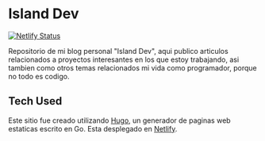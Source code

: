 # Island Dev

[![Netlify Status](https://api.netlify.com/api/v1/badges/13f19c02-2d2c-4922-bccf-6cf0bd5a41ea/deploy-status)](https://app.netlify.com/sites/tavomoya/deploys)

Repositorio de mi blog personal "Island Dev", aqui publico articulos relacionados a proyectos interesantes en los que estoy trabajando, asi tambien como otros temas relacionados mi vida como programador, porque no todo es codigo. 

## Tech Used

Este sitio fue creado utilizando [Hugo](https://gohugo.io/), un generador de paginas web estaticas escrito en Go. Esta desplegado en [Netlify](https://www.netlify.com/).
